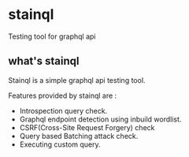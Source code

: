 # stainql

Testing tool for graphql api

## what's stainql
Stainql is a simple graphql api testing tool. 

Features provided by stainql are :
- Introspection query check.
- Graphql endpoint detection using inbuild wordlist.
- CSRF(Cross-Site Request Forgery) check
- Query based Batching attack check.
- Executing custom query.
